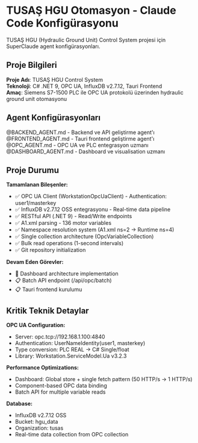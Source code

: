 # TUSAŞ HGU Otomasyon - Claude Code Konfigürasyonu

TUSAŞ HGU (Hydraulic Ground Unit) Control System projesi için SuperClaude agent konfigürasyonları.

## Proje Bilgileri

**Proje Adı**: TUSAŞ HGU Control System  
**Teknoloji**: C# .NET 9, OPC UA, InfluxDB v2.7.12, Tauri Frontend  
**Amaç**: Siemens S7-1500 PLC ile OPC UA protokolü üzerinden hydraulic ground unit otomasyonu  

## Agent Konfigürasyonları

@BACKEND_AGENT.md - Backend ve API geliştirme agent'ı  
@FRONTEND_AGENT.md - Tauri frontend geliştirme agent'ı  
@OPC_AGENT.md - OPC UA ve PLC entegrasyon uzmanı  
@DASHBOARD_AGENT.md - Dashboard ve visualisation uzmanı  

## Proje Durumu

**Tamamlanan Bileşenler:**
- ✅ OPC UA Client (WorkstationOpcUaClient) - Authentication: user1/masterkey
- ✅ InfluxDB v2.7.12 OSS entegrasyonu - Real-time data pipeline
- ✅ RESTful API (.NET 9) - Read/Write endpoints
- ✅ A1.xml parsing - 136 motor variables
- ✅ Namespace resolution system (A1.xml ns=2 → Runtime ns=4)
- ✅ Single collection architecture (OpcVariableCollection)
- ✅ Bulk read operations (1-second intervals)
- ✅ Git repository initialization

**Devam Eden Görevler:**
- 🔄 Dashboard architecture implementation
- 📋 Batch API endpoint (/api/opc/batch)
- 📋 Tauri frontend kurulumu

## Kritik Teknik Detaylar

**OPC UA Configuration:**
- Server: opc.tcp://192.168.1.100:4840
- Authentication: UserNameIdentity(user1, masterkey)
- Type conversion: PLC REAL → C# Single/float
- Library: Workstation.ServiceModel.Ua v3.2.3

**Performance Optimizations:**
- Dashboard: Global store + single fetch pattern (50 HTTP/s → 1 HTTP/s)
- Component-based OPC data binding
- Batch API for multiple variable reads

**Database:**
- InfluxDB v2.7.12 OSS
- Bucket: hgu_data
- Organization: tusas
- Real-time data collection from OPC collection